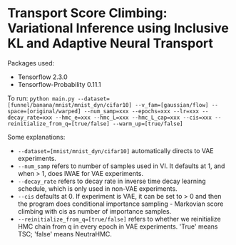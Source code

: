# Transport Score Climbing: Variational Inference using Inclusive KL and Adaptive Neural Transport

Packages used:
* Tensorflow 2.3.0
* Tensorflow-Probability 0.11.1

To run:
`python main.py --dataset=[funnel/banana/mnist/mnist_dyn/cifar10] --v_fam=[gaussian/flow] --space=[original/warped] --num_samp=xxx --epochs=xxx --lr=xxx --decay_rate=xxx --hmc_e=xxx --hmc_L=xxx --hmc_L_cap=xxx --cis=xxx --reinitialize_from_q=[true/false] --warm_up=[true/false]`

Some explanations:
* `--dataset=[mnist/mnist_dyn/cifar10]` automatically directs to VAE experiments.
* `--num_samp` refers to number of samples used in VI. It defaults at 1, and when > 1, does IWAE for VAE experiments.
* `--decay_rate` refers to decay rate in inverse time decay learning schedule, which is only used in non-VAE experiments.
* `--cis` defaults at 0. If experiment is VAE, it can be set to > 0 and then the program does conditional importance sampling - Markovian score climbing with cis as number of importance samples.
* `--reinitialize_from_q=[true/false]` refers to whether we reinitialize HMC chain from q in every epoch in VAE experiments. 'True' means TSC; 'false' means NeutraHMC.
